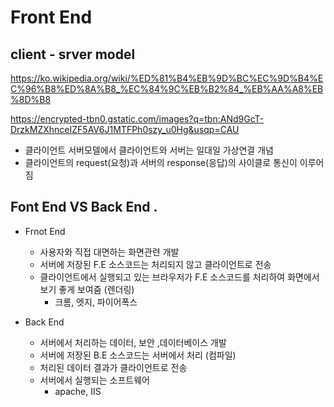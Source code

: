 # Front End

## client - srver model

https://ko.wikipedia.org/wiki/%ED%81%B4%EB%9D%BC%EC%9D%B4%EC%96%B8%ED%8A%B8_%EC%84%9C%EB%B2%84_%EB%AA%A8%EB%8D%B8

https://encrypted-tbn0.gstatic.com/images?q=tbn:ANd9GcT-DrzkMZXhnceIZF5AV6J1MTFPh0szy_u0Hg&usqp=CAU

- 클라이언트 서버모델에서 클라이언트와 서버는 일대일 가상연결 개념
- 클라이언트의 request(요청)과 서버의 response(응답)의 사이클로 통신이 이루어짐

## Font End VS Back End .

- Frnot End

  - 사용자와 직접 대면하는 화면관련 개발
  - 서버에 저장된 F.E 소스코드는 처리되지 않고 클라이언트로 전송
  - 클라이언트에서 실행되고 있는 브라우저가 F.E 소스코드를 처리하여 화면에서 보기 좋게 보여줌 (렌더링)
    - 크롬, 엣지, 파이어폭스

- Back End

  - 서버에서 처리하는 데이터, 보안 ,데이터베이스 개발
  - 서버에 저장된 B.E 소스코드는 서버에서 처리 (컴파일)
  - 처리된 데이터 결과가 클라이언트로 전송
  - 서버에서 실행되는 소프트웨어
    - apache, IIS
